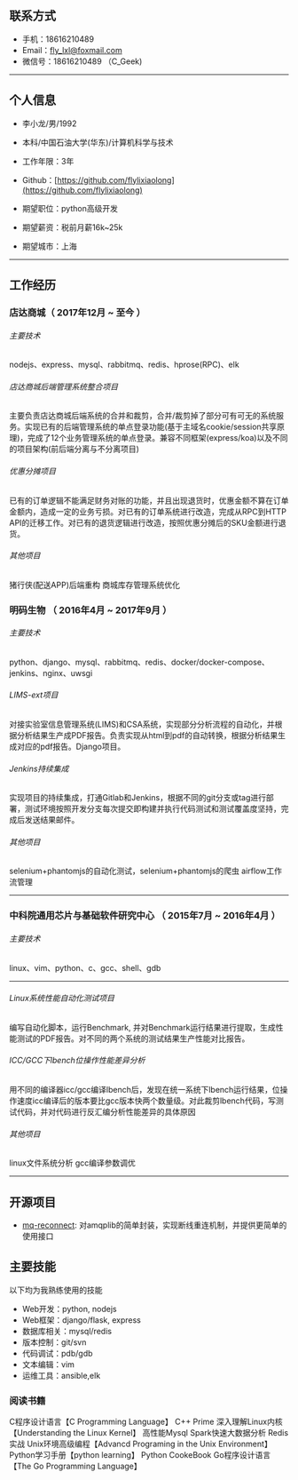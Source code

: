 ## 联系方式
- 手机：18616210489
- Email：fly_lxl@foxmail.com
- 微信号：18616210489 （C_Geek)

---
## 个人信息

 - 李小龙/男/1992 
 - 本科/中国石油大学(华东)/计算机科学与技术 
 - 工作年限：3年
 - Github：[https://github.com/flylixiaolong](https://github.com/flylixiaolong)

 - 期望职位：python高级开发
 - 期望薪资：税前月薪16k~25k
 - 期望城市：上海

---
## 工作经历

###  店达商城（ 2017年12月 ~ 至今 ）

###### 主要技术

nodejs、express、mysql、rabbitmq、redis、hprose(RPC)、elk

###### 店达商城后端管理系统整合项目
主要负责店达商城后端系统的合并和裁剪，合并/裁剪掉了部分可有可无的系统服务。实现已有的后端管理系统的单点登录功能(基于主域名cookie/session共享原理)，完成了12个业务管理系统的单点登录。兼容不同框架(express/koa)以及不同的项目架构(前后端分离与不分离项目)


###### 优惠分摊项目 
已有的订单逻辑不能满足财务对账的功能，并且出现退货时，优惠金额不算在订单金额内，造成一定的业务亏损。对已有的订单系统进行改造，完成从RPC到HTTP API的迁移工作。对已有的退货逻辑进行改造，按照优惠分摊后的SKU金额进行退货。


###### 其他项目
猪行侠(配送APP)后端重构
商城库存管理系统优化


### 明码生物 （ 2016年4月 ~ 2017年9月 ）

###### 主要技术

python、django、mysql、rabbitmq、redis、docker/docker-compose、jenkins、nginx、uwsgi

###### LIMS-ext项目 
对接实验室信息管理系统(LIMS)和CSA系统，实现部分分析流程的自动化，并根据分析结果生产成PDF报告。负责实现从html到pdf的自动转换，根据分析结果生成对应的pdf报告。Django项目。


###### Jenkins持续集成
实现项目的持续集成，打通Gitlab和Jenkins，根据不同的git分支或tag进行部署，测试环境按照开发分支每次提交即构建并执行代码测试和测试覆盖度坚持，完成后发送结果邮件。


###### 其他项目
selenium+phantomjs的自动化测试，selenium+phantomjs的爬虫
airflow工作流管理

---

### 中科院通用芯片与基础软件研究中心 （ 2015年7月 ~ 2016年4月 ）

###### 主要技术

linux、vim、python、c、gcc、shell、gdb

------
###### Linux系统性能自动化测试项目
编写自动化脚本，运行Benchmark, 并对Benchmark运行结果进行提取，生成性能测试的PDF报告。对不同的两个系统的测试结果生产性能对比报告。


###### ICC/GCC下lbench位操作性能差异分析
用不同的编译器icc/gcc编译lbench后，发现在统一系统下lbench运行结果，位操作速度icc编译后的版本要比gcc版本快两个数量级。对此裁剪lbench代码，写测试代码，并对代码进行反汇编分析性能差异的具体原因

###### 其他项目
linux文件系统分析
gcc编译参数调优

---
## 开源项目

 - [mq-reconnect](https://github.com/flylixiaolong/MQ-Reconnect#readme): 对amqplib的简单封装，实现断线重连机制，并提供更简单的使用接口


## 主要技能

以下均为我熟练使用的技能

- Web开发：python, nodejs
- Web框架：django/flask, express
- 数据库相关：mysql/redis
- 版本控制：git/svn
- 代码调试：pdb/gdb
- 文本编辑：vim
- 运维工具：ansible,elk

### 阅读书籍
C程序设计语言【C Programming Language】
C++ Prime
深入理解Linux内核【Understanding the Linux Kernel】
高性能Mysql
Spark快速大数据分析
Redis实战
Unix环境高级编程【Advancd Programing in the Unix Environment】
Python学习手册【python learning】
Python CookeBook
Go程序设计语言【The Go Programming Language】